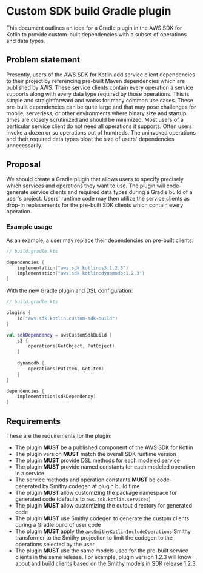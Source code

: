 # Custom SDK build Gradle plugin

This document outlines an idea for a Gradle plugin in the AWS SDK for Kotlin to provide custom-built dependencies with
a subset of operations and data types.

## Problem statement

Presently, users of the AWS SDK for Kotlin add service client dependencies to their project by referencing pre-built
Maven dependencies which are published by AWS. These service clients contain every operation a service supports along
with every data type required by those operations. This is simple and straightforward and works for many common use
cases. These pre-built dependencies can be quite large and that may pose challenges for mobile, serverless, or other
environments where binary size and startup times are closely scrutinized and should be minimized. Most users of a
particular service client do not need all operations it supports. Often users invoke a dozen or so operations out of
hundreds. The uninvoked operations and their required data types bloat the size of users' dependencies unnecessarily.

## Proposal

We should create a Gradle plugin that allows users to specify precisely which services and operations they want to use.
The plugin will code-generate service clients and required data types during a Gradle build of a user's project. Users'
runtime code may then utilize the service clients as drop-in replacements for the pre-built SDK clients which contain
every operation.

### Example usage

As an example, a user may replace their dependencies on pre-built clients:

```kotlin
// build.gradle.kts

dependencies {
    implementation("aws.sdk.kotlin:s3:1.2.3")
    implementation("aws.sdk.kotlin:dynamodb:1.2.3")
}
```

With the new Gradle plugin and DSL configuration:

```kotlin
// build.gradle.kts

plugins {
    id("aws.sdk.kotlin.custom-sdk-build")
}

val sdkDependency = awsCustomSdkBuild {
    s3 {
        operations(GetObject, PutObject)
    }
    
    dynamodb {
        operations(PutItem, GetItem)
    }
}

dependencies {
    implementation(sdkDependency)
}
```

## Requirements

These are the requirements for the plugin:

* The plugin **MUST** be a published component of the AWS SDK for Kotlin
* The plugin version **MUST** match the overall SDK runtime version
* The plugin **MUST** provide DSL methods for each modeled service
* The plugin **MUST** provide named constants for each modeled operation in a service
* The service methods and operation constants **MUST** be code-generated by Smithy codegen at plugin build time
* The plugin **MUST** allow customizing the package namespace for generated code (defaults to `aws.sdk.kotlin.services`)
* The plugin **MUST** allow customizing the output directory for generated code
* The plugin **MUST** use Smithy codegen to generate the custom clients during a Gradle build of user code
* The plugin **MUST** apply the `awsSmithyKotlinIncludeOperations` Smithy transformer to the Smithy projection to limit
  the codegen to the operations selected by the user
* The plugin **MUST** use the same models used for the pre-built service clients in the same release. For example,
  plugin version 1.2.3 will know about and build clients based on the Smithy models in SDK release 1.2.3.
